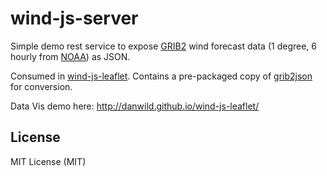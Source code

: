 # wind-js-server

Simple demo rest service to expose [GRIB2](http://en.wikipedia.org/wiki/GRIB) wind forecast data 
(1 degree, 6 hourly from [NOAA](http://nomads.ncep.noaa.gov/)) as JSON. <br/>

Consumed in [wind-js-leaflet](https://github.com/danwild/wind-js-leaflet).
Contains a pre-packaged copy of [grib2json](https://github.com/cambecc/grib2json) for conversion.

Data Vis demo here: http://danwild.github.io/wind-js-leaflet/

## License
MIT License (MIT)